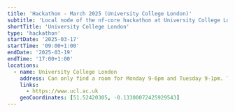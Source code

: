```yaml
---
title: 'Hackathon - March 2025 (University College London)'
subtitle: 'Local node of the nf-core hackathon at University College London'
shortTitle: 'University College London'
type: 'hackathon'
startDate: '2025-03-17'
startTime: '09:00+1:00'
endDate: '2025-03-19'
endTime: '17:00+1:00'
locations:
  - name: University College London
    address: Can only find a room for Monday 9-6pm and Tuesday 9-1pm. Trying to find alternatives for the other day/times. Tottenham Court Road UCL building, enough for 30-40 people
    links:
      - https://www.ucl.ac.uk
    geoCoordinates: [51.52420305, -0.13300072425929543]
---
```

